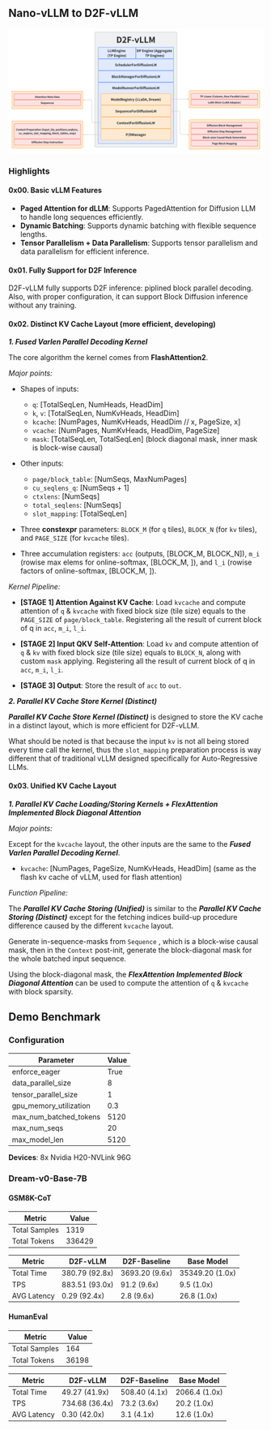 ## **Nano-vLLM to D2F-vLLM**

![D2F-vLLM](../assets/imgs/impl/0_overview/overview_of_d2f_vllm.png)

### Highlights

#### 0x00. Basic vLLM Features

- **Paged Attention for dLLM**: Supports PagedAttention for Diffusion LLM to handle long sequences efficiently.
- **Dynamic Batching**: Supports dynamic batching with flexible sequence lengths.
- **Tensor Parallelism + Data Parallelism**: Supports tensor parallelism and data parallelism for efficient inference.

#### 0x01. Fully Support for D2F Inference

D2F-vLLM fully supports D2F inference: piplined block parallel decoding. Also, with proper configuration, it can support Block Diffusion inference without any training.

#### 0x02. Distinct KV Cache Layout (more efficient, developing)

***1. Fused Varlen Parallel Decoding Kernel***

The core algorithm the kernel comes from **FlashAttention2**. 

*Major points:*

- Shapes of inputs:
    - `q`: [TotalSeqLen, NumHeads, HeadDim]
    - `k`, `v`: [TotalSeqLen, NumKvHeads, HeadDim]
    - `kcache`: [NumPages, NumKvHeads, HeadDim // x, PageSize, x]
    - `vcache`: [NumPages, NumKvHeads, HeadDim, PageSize]
    - `mask`: [TotalSeqLen, TotalSeqLen] (block diagonal mask, inner mask is block-wise causal)

- Other inputs:
    - `page/block_table`: [NumSeqs, MaxNumPages]
    - `cu_seqlens_q`: [NumSeqs + 1]
    - `ctxlens`: [NumSeqs]
    - `total_seqlens`: [NumSeqs]
    - `slot_mapping`: [TotalSeqLen]

- Three **constexpr** parameters: `BLOCK_M` (for `q` tiles), `BLOCK_N` (for `kv` tiles), and `PAGE_SIZE` (for `kvcache` tiles).

- Three accumulation registers: `acc` (outputs, [BLOCK_M, BLOCK_N]), `m_i` (rowise max elems for online-softmax, [BLOCK_M, ]), and `l_i` (rowise factors of online-softmax, [BLOCK_M, ]).

*Kernel Pipeline:*

- **[STAGE 1] Attention Against KV Cache**: Load `kvcache` and compute attention of `q` & `kvcache` with fixed block size (tile size) equals to the `PAGE_SIZE` of `page/block_table`. Registering all the result of current block of q in `acc`, `m_i`, `l_i`.

- **[STAGE 2] Input QKV Self-Attention**: Load `kv` and compute attention of `q` & `kv` with fixed block size (tile size) equals to `BLOCK_N`, along with custom `mask` applying. Registering all the result of current block of q in `acc`, `m_i`, `l_i`. 

- **[STAGE 3] Output**: Store the result of `acc` to `out`.

***2. Parallel KV Cache Store Kernel (Distinct)***

***Parallel KV Cache Store Kernel (Distinct)*** is designed to store the KV cache in a distinct layout, which is more efficient for D2F-vLLM. 

What should be noted is that because the input `kv` is not all being stored every time call the kernel, thus the `slot_mapping` preparation process is way different that of traditional vLLM designed specifically for Auto-Regressive LLMs.

#### 0x03. Unified KV Cache Layout

***1. Parallel KV Cache Loading/Storing Kernels + FlexAttention Implemented Block Diagonal Attention***

*Major points:*

Except for the `kvcache` layout, the other inputs are the same to the ***Fused Varlen Parallel Decoding Kernel***.

- `kvcache`: [NumPages, PageSize, NumKvHeads, HeadDim] (same as the flash kv cache of vLLM, used for flash attention)

*Function Pipeline:*

The ***Parallel KV Cache Storing (Unified)*** is similar to the ***Parallel KV Cache Storing (Distinct)*** except for the fetching indices build-up procedure difference caused by the different `kvcache` layout.

Generate in-sequence-masks from `Sequence` , which is a block-wise causal mask, then in the `Context` post-init, generate the block-diagonal mask for the whole batched input sequence.

Using the block-diagonal mask, the ***FlexAttention Implemented Block Diagonal Attention*** can be used to compute the attention of `q` & `kvcache` with block sparsity.

## **Demo Benchmark**

### Configuration

| Parameter              | Value |
|------------------------|-------|
| enforce_eager          | True  |
| data_parallel_size     | 8     |
| tensor_parallel_size   | 1     |
| gpu_memory_utilization | 0.3   |
| max_num_batched_tokens | 5120  |
| max_num_seqs           | 20    |
| max_model_len          | 5120  |

**Devices**: 8x Nvidia H20-NVLink 96G 

### Dream-v0-Base-7B

#### GSM8K-CoT

| Metric             | Value                 |
|--------------------|-----------------------|
| Total Samples      | 1319                  |
| Total Tokens       | 336429                |

| Metric| D2F-vLLM| D2F-Baseline| Base Model|
|--------|--------|-----------|-----------|
| Total Time | 380.79 (92.8x) | 3693.20 (9.6x) | 35349.20 (1.0x) |
| TPS | 883.51 (93.0x) | 91.2 (9.6x) | 9.5 (1.0x) |
| AVG Latency | 0.29 (92.4x) | 2.8 (9.6x) | 26.8 (1.0x) |

#### HumanEval

| Metric             | Value                 |
|--------------------|-----------------------|
| Total Samples      | 164                   |
| Total Tokens       | 36198                 |

| Metric| D2F-vLLM| D2F-Baseline| Base Model|
|--------|--------|-----------|-----------|
| Total Time | 49.27 (41.9x) | 508.40 (4.1x) | 2066.4 (1.0x) |
| TPS | 734.68 (36.4x) | 73.2 (3.6x) | 20.2 (1.0x) |
| AVG Latency | 0.30 (42.0x) | 3.1 (4.1x) | 12.6 (1.0x) |